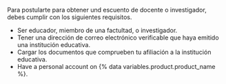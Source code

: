 Para postularte para obtener und escuento de docente o investigador, debes cumplir con los siguientes requisitos.

- Ser educador, miembro de una factultad, o investigador.
- Tener una dirección de correo electrónico verificable que haya emitido una institución educativa.
- Cargar los documentos que comprueben tu afiliación a la institución educativa.
- Have a personal account on {% data variables.product.product_name %}.
